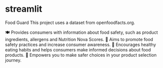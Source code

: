 # streamlit
Food Guard
This project uses a dataset from openfoodfacts.org.

🍽️ Provides consumers with information about food safety, such as product ingredients, allergens and Nutrition Nova Scores.
🎯 Aims to promote food safety practices and increase consumer awareness.
🥗 Encourages healthy eating habits and helps consumers make informed decisions about food products.
💪 Empowers you to make safer choices in your product selection journey.

